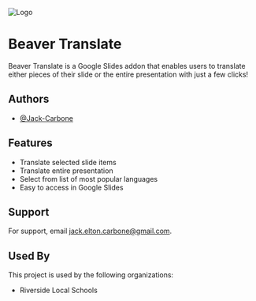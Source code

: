 
![Logo](src="https://github.com/Jack-Carbone/Beaver-Translate/blob/main/Logo_Full.png)


# Beaver Translate

Beaver Translate is a Google Slides addon that enables users to translate either pieces of their slide or the entire presentation with just a few clicks!

## Authors

- [@Jack-Carbone](https://www.github.com/Jack-Carbone)


## Features

- Translate selected slide items
- Translate entire presentation
- Select from list of most popular languages
- Easy to access in Google Slides


## Support

For support, email jack.elton.carbone@gmail.com.


## Used By

This project is used by the following organizations:

- Riverside Local Schools

